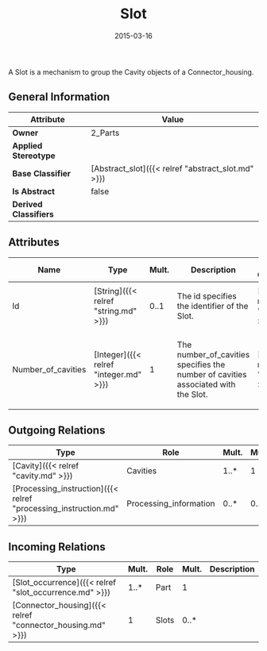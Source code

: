 ﻿---
title: Slot
toc: false
type: specs
date: "2015-03-16"
draft: false
specification: KBL
version: 2.4
documentType: "Recommendation"
elementType: Class
classes:
  - Slot
menu_name: kbl-2.4
---
<p>A Slot is a mechanism to group the Cavity objects of a Connector_housing.</p>

## General Information

| Attribute               | Value |
|-------------------------|-------|
| **Owner**               | 2_Parts |
| **Applied Stereotype**  |   |
| **Base Classifier**     | [Abstract_slot]({{< relref "abstract_slot.md" >}})<br/>  |
| **Is Abstract**         | false |
| **Derived Classifiers** |   |

## Attributes
|  Name  |  Type  |  Mult.  |  Description  |  Owning Classifier  |
|--------|--------|---------|---------------|--------------|
|Id | [String]({{< relref "string.md" >}}) | 0..1 | <p>The id specifies the identifier of the Slot.</p> | [Slot]({{< relref "slot.md" >}}) |
|Number_of_cavities | [Integer]({{< relref "integer.md" >}}) | 1 | <p>The number_of_cavities specifies the number of cavities associated with the Slot.</p> | [Slot]({{< relref "slot.md" >}}) |

## Outgoing Relations
|    Type  |   Role   |   Mult.   |   Mult.   |   Description   |
|----------|----------|-----------|-----------|-----------------|
| [Cavity]({{< relref "cavity.md" >}}) | Cavities | 1..* | 1 |  |
| [Processing_instruction]({{< relref "processing_instruction.md" >}}) | Processing_information | 0..* | 0..1 |  |
##  Incoming Relations
|    Type  |   Mult.  |   Role    |   Mult.   |   Description  |
|----------|----------|-----------|-----------|----------------|
| [Slot_occurrence]({{< relref "slot_occurrence.md" >}}) | 1..* | Part | 1 |  |
| [Connector_housing]({{< relref "connector_housing.md" >}}) | 1 | Slots | 0..* |  |
